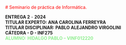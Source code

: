 <span style="color:red"># Seminario de práctica de Informática.</span>

**ENTREGA 2** - **2024**  
**TITULAR EXPERTO: ANA CAROLINA FERREYRA**  
**TITULAR DISCIPLINAR: PABLO ALEJANDRO VIRGOLINI**  
**CÁTEDRA - D - INF275**  
<span style="color:lightgreen">**ALUMNO: HIDALGO PABLO – VINF012220**</span>
